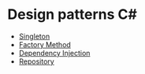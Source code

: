 # Design patterns C#

- [Singleton](/DesignPattern.Singleton)  
- [Factory Method](/DesignPattern.FactoryMethod)  
- [Dependency Injection](/DesignPattern.DependencyInjection)  
- [Repository](/DesignPattern.Repository)  
